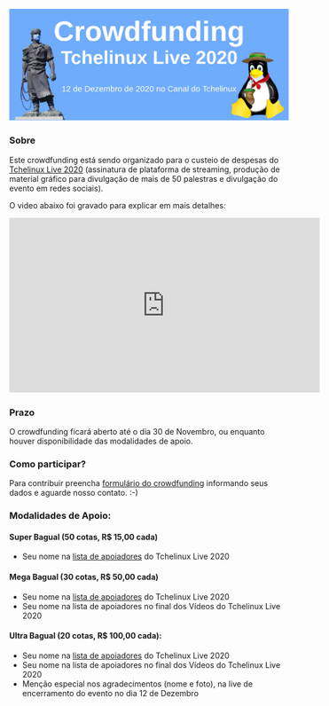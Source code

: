 [![Crowdfunding Tchelinux Live 2020](images/banner.jpg)](#)

### Sobre

Este crowdfunding está sendo organizado para o custeio de despesas do [Tchelinux Live 2020](https://live.tchelinux.org/) (assinatura de plataforma de streaming, produção de material gráfico para divulgação de mais de 50 palestras e divulgação do evento em redes sociais).

O video abaixo foi gravado para explicar em mais detalhes:

<center>
<iframe width="560" height="315" src="https://www.youtube.com/embed/CBgI2ekmoV0" frameborder="0" allow="accelerometer; autoplay; clipboard-write; encrypted-media; gyroscope; picture-in-picture" allowfullscreen></iframe>
</center>

### Prazo

O crowdfunding ficará aberto até o dia 30 de Novembro, ou enquanto houver disponibilidade das modalidades de apoio.

### Como participar?

Para contribuir preencha [formulário do crowdfunding](https://forms.gle/q2gMSCK33s7T5eT66) informando seus dados e aguarde nosso contato.  :-)

### Modalidades de Apoio:

#### Super Bagual (50 cotas, R$ 15,00 cada)

- Seu nome na [lista de apoiadores](https://wiki.tchelinux.org/#!crowdfunding/contribuidores.md) do Tchelinux Live 2020

#### Mega Bagual (30 cotas, R$ 50,00 cada)

- Seu nome na [lista de apoiadores](https://wiki.tchelinux.org/#!crowdfunding/contribuidores.md) do Tchelinux Live 2020
- Seu nome na lista de apoiadores no final dos Vídeos do Tchelinux Live 2020

#### Ultra Bagual (20 cotas, R$ 100,00 cada):

- Seu nome na [lista de apoiadores](https://wiki.tchelinux.org/#!crowdfunding/contribuidores.md) do Tchelinux Live 2020
- Seu nome na lista de apoiadores no final dos Vídeos do Tchelinux Live 2020
- Menção especial nos agradecimentos (nome e foto), na live de encerramento do evento no dia 12 de Dezembro

